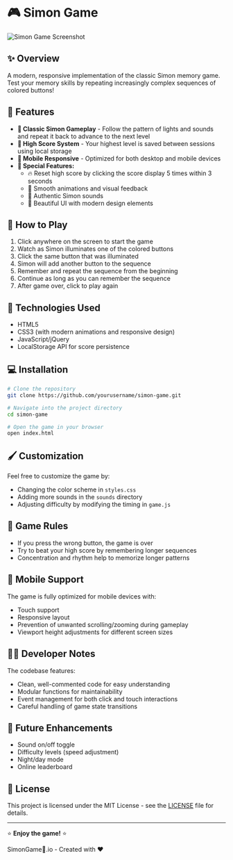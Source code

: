 # 🎮 Simon Game

![Simon Game Screenshot](https://i.imgur.com/uOgQiUH.png)

## ✨ Overview

A modern, responsive implementation of the classic Simon memory game. Test your memory skills by repeating increasingly complex sequences of colored buttons!

## 🌟 Features

- **🧠 Classic Simon Gameplay** - Follow the pattern of lights and sounds and repeat it back to advance to the next level
- **💾 High Score System** - Your highest level is saved between sessions using local storage
- **📱 Mobile Responsive** - Optimized for both desktop and mobile devices
- **🔄 Special Features:**
  - 🔥 Reset high score by clicking the score display 5 times within 3 seconds
  - 🎯 Smooth animations and visual feedback
  - 🎵 Authentic Simon sounds
  - 🌙 Beautiful UI with modern design elements

## 🚀 How to Play

1. Click anywhere on the screen to start the game
2. Watch as Simon illuminates one of the colored buttons
3. Click the same button that was illuminated
4. Simon will add another button to the sequence
5. Remember and repeat the sequence from the beginning
6. Continue as long as you can remember the sequence
7. After game over, click to play again

## 🧰 Technologies Used

- HTML5
- CSS3 (with modern animations and responsive design)
- JavaScript/jQuery
- LocalStorage API for score persistence

## 💻 Installation

```bash
# Clone the repository
git clone https://github.com/yourusername/simon-game.git

# Navigate into the project directory
cd simon-game

# Open the game in your browser
open index.html
```

## 🖌️ Customization

Feel free to customize the game by:

- Changing the color scheme in `styles.css`
- Adding more sounds in the `sounds` directory
- Adjusting difficulty by modifying the timing in `game.js`

## 📝 Game Rules

- If you press the wrong button, the game is over
- Try to beat your high score by remembering longer sequences
- Concentration and rhythm help to memorize longer patterns

## 📱 Mobile Support

The game is fully optimized for mobile devices with:
- Touch support
- Responsive layout
- Prevention of unwanted scrolling/zooming during gameplay
- Viewport height adjustments for different screen sizes

## 👨‍💻 Developer Notes

The codebase features:
- Clean, well-commented code for easy understanding
- Modular functions for maintainability
- Event management for both click and touch interactions
- Careful handling of game state transitions

## 🔮 Future Enhancements

- Sound on/off toggle
- Difficulty levels (speed adjustment)
- Night/day mode
- Online leaderboard

## 📄 License

This project is licensed under the MIT License - see the [LICENSE](LICENSE) file for details.

---

⭐ **Enjoy the game!** ⭐

SimonGame💙.io - Created with ❤️
